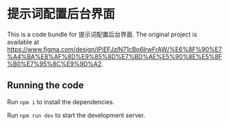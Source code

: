 
  # 提示词配置后台界面

  This is a code bundle for 提示词配置后台界面. The original project is available at https://www.figma.com/design/IPiEFJzlN71cBo6IrwFrAW/%E6%8F%90%E7%A4%BA%E8%AF%8D%E9%85%8D%E7%BD%AE%E5%90%8E%E5%8F%B0%E7%95%8C%E9%9D%A2.

  ## Running the code

  Run `npm i` to install the dependencies.

  Run `npm run dev` to start the development server.
  